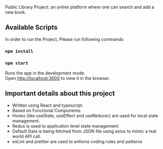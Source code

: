 Public Library Project: an online platform where one can search and add a new book.

## Available Scripts

In order to run the Project, Please run following commands

### `npm install`

### `npm start`

Runs the app in the development mode.<br />
Open [http://localhost:3000](http://localhost:3000) to view it in the browser.

## Important details about this project

- Written using React and typescript.
- Based on Functional Components.
- Hooks (like useState, useEffect and useReducer) are used for local state management.
- Redux is used to application level state management.
- Default Data is being fetched from JSON file using axios to mimic a real world API call.
- esLint and prettier are used to enforce coding rules and patterns
